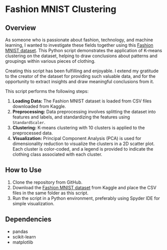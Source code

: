 # Fashion MNIST Clustering

## Overview
As someone who is passionate about fashion, technology, and machine learning, I wanted to investigate these fields together using this [Fashion MNIST dataset](https://www.kaggle.com/datasets/zalando-research/fashionmnist). This Python script demonstrates the application of K-means clustering on the dataset, helping to draw conclusions about patterns and groupings within various pieces of clothing. 

Creating this script has been fulfilling and enjoyable. I extend my gratitude to the creator of the dataset for providing such valuable data, and for the opportunity to extract insights and draw meaningful conclusions from it.

This script performs the following steps:

1. **Loading Data:** The Fashion MNIST dataset is loaded from CSV files downloaded from Kaggle.
2. **Preprocessing:** Data preprocessing involves splitting the dataset into features and labels, and standardizing the features using `StandardScaler`.
3. **Clustering:** K-means clustering with 10 clusters is applied to the preprocessed data.
4. **Visualization:** Principal Component Analysis (PCA) is used for dimensionality reduction to visualize the clusters in a 2D scatter plot. Each cluster is color-coded, and a legend is provided to indicate the clothing class associated with each cluster.

## How to Use
1. Clone the repository from GitHub.
2. Download the [Fashion MNIST dataset](https://www.kaggle.com/datasets/zalando-research/fashionmnist) from Kaggle and place the CSV files in the same folder as this script.
3. Run the script in a Python environment, preferably using Spyder IDE for simple visualization.

## Dependencies
- pandas
- scikit-learn
- matplotlib
